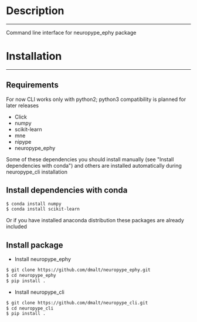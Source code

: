 # Description
---------------

Command line interface for neuropype_ephy package

# Installation
---------------
## Requirements
For now CLI works only with python2; python3 compatibility is planned for later releases

* Click
* numpy
* scikit-learn
* mne
* nipype
* neuropype_ephy

Some of these dependencies you should install manually (see "Install dependencies 
with conda") and others are installed automatically during neuropype_cli installation

## Install dependencies with conda
```bash
$ conda install numpy
$ conda install scikit-learn
```

Or if you have installed anaconda distribution these packages are already included 

## Install package
*  Install neuropype_ephy
```bash
$ git clone https://github.com/dmalt/neuropype_ephy.git
$ cd neuropype_ephy
$ pip install .
```
* Install neuropype_cli
```bash
$ git clone https://github.com/dmalt/neuropype_cli.git
$ cd neuropype_cli
$ pip install .
```
